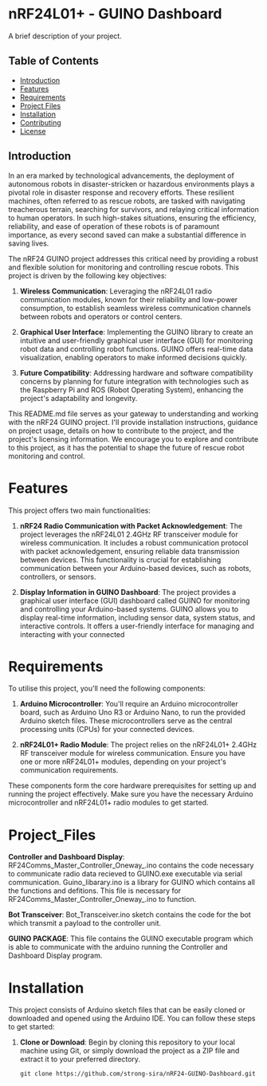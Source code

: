 # nRF24L01+ - GUINO Dashboard

A brief description of your project.

## Table of Contents

- [Introduction](#introduction)
- [Features](#features)
- [Requirements](#Requirements)
- [Project Files](#Project_Files)
- [Installation](#installation)
- [Contributing](#contributing)
- [License](#license)

## Introduction

In an era marked by technological advancements, the deployment of autonomous robots in disaster-stricken or hazardous environments plays a pivotal role in disaster response and recovery efforts. These resilient machines, often referred to as rescue robots, are tasked with navigating treacherous terrain, searching for survivors, and relaying critical information to human operators. In such high-stakes situations, ensuring the efficiency, reliability, and ease of operation of these robots is of paramount importance, as every second saved can make a substantial difference in saving lives.

The nRF24 GUINO project addresses this critical need by providing a robust and flexible solution for monitoring and controlling rescue robots. This project is driven by the following key objectives:

1. **Wireless Communication**: Leveraging the nRF24L01 radio communication modules, known for their reliability and low-power consumption, to establish seamless wireless communication channels between robots and operators or control centers.

2. **Graphical User Interface**: Implementing the GUINO library to create an intuitive and user-friendly graphical user interface (GUI) for monitoring robot data and controlling robot functions. GUINO offers real-time data visualization, enabling operators to make informed decisions quickly.

3. **Future Compatibility**: Addressing hardware and software compatibility concerns by planning for future integration with technologies such as the Raspberry Pi and ROS (Robot Operating System), enhancing the project's adaptability and longevity.

This README.md file serves as your gateway to understanding and working with the nRF24 GUINO project. I'll provide installation instructions, guidance on project usage, details on how to contribute to the project, and the project's licensing information. We encourage you to explore and contribute to this project, as it has the potential to shape the future of rescue robot monitoring and control.


# Features

This project offers two main functionalities:

1. **nRF24 Radio Communication with Packet Acknowledgement**: The project leverages the nRF24L01 2.4GHz RF transceiver module for wireless communication. It includes a robust communication protocol with packet acknowledgement, ensuring reliable data transmission between devices. This functionality is crucial for establishing communication between your Arduino-based devices, such as robots, controllers, or sensors.

2. **Display Information in GUINO Dashboard**: The project provides a graphical user interface (GUI) dashboard called GUINO for monitoring and controlling your Arduino-based systems. GUINO allows you to display real-time information, including sensor data, system status, and interactive controls. It offers a user-friendly interface for managing and interacting with your connected

# Requirements

To utilise this project, you'll need the following components:

1. **Arduino Microcontroller**: You'll require an Arduino microcontroller board, such as Arduino Uno R3 or Arduino Nano, to run the provided Arduino sketch files. These microcontrollers serve as the central processing units (CPUs) for your connected devices.

2. **nRF24L01+ Radio Module**: The project relies on the nRF24L01+ 2.4GHz RF transceiver module for wireless communication. Ensure you have one or more nRF24L01+ modules, depending on your project's communication requirements.

These components form the core hardware prerequisites for setting up and running the project effectively. Make sure you have the necessary Arduino microcontroller and nRF24L01+ radio modules to get started.

# Project_Files

**Controller and Dashboard Display**: RF24Comms_Master_Controller_Oneway_.ino contains the code necessary to communicate radio data recieved to GUINO.exe executable via serial communication. Guino_libarary.ino is a library for GUINO which contains all the functions and defitions. This file is necessary for RF24Comms_Master_Controller_Oneway_.ino to function.

**Bot Transceiver**: Bot_Transceiver.ino sketch contains the code for the bot which transmit a payload to the controller unit.

**GUINO PACKAGE**: This file contains the GUINO executable program which is able to communicate with the arduino running the Controller and Dashboard Display program.


# Installation

This project consists of Arduino sketch files that can be easily cloned or downloaded and opened using the Arduino IDE. You can follow these steps to get started:

1. **Clone or Download**: Begin by cloning this repository to your local machine using Git, or simply download the project as a ZIP file and extract it to your preferred directory.

   ```shell
   git clone https://github.com/strong-sira/nRF24-GUINO-Dashboard.git

